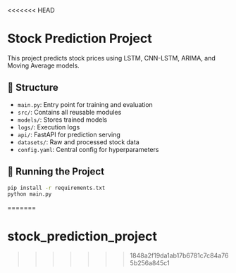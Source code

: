 <<<<<<< HEAD
# Stock Prediction Project

This project predicts stock prices using LSTM, CNN-LSTM, ARIMA, and Moving Average models.

## 🔧 Structure
- `main.py`: Entry point for training and evaluation
- `src/`: Contains all reusable modules
- `models/`: Stores trained models
- `logs/`: Execution logs
- `api/`: FastAPI for prediction serving
- `datasets/`: Raw and processed stock data
- `config.yaml`: Central config for hyperparameters

## 🚀 Running the Project
```bash
pip install -r requirements.txt
python main.py
```
=======
# stock_prediction_project
>>>>>>> 1848a2f19da1ab17b6781c7c84a765b256a845c1
